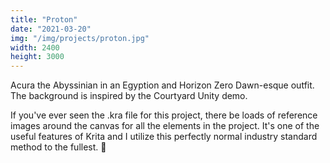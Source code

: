 ```yaml
---
title: "Proton"
date: "2021-03-20"
img: "/img/projects/proton.jpg"
width: 2400
height: 3000
---
```


Acura the Abyssinian in an Egyption and Horizon Zero Dawn-esque outfit. The background is inspired by the Courtyard Unity demo.

If you've ever seen the .kra file for this project, there be loads of reference images around the canvas for all the elements in the project. It's one of the useful features of Krita and I utilize this perfectly normal industry standard method to the fullest. 🤭
